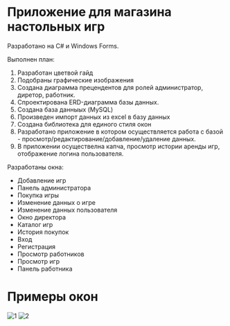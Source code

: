 # Приложение для магазина настольных игр

Разработано на С# и Windows Forms.

Выполнен план:
1. Разработан цветвой гайд
2. Подобраны графические изображения
3. Создана диаграмма прецендентов для ролей администратор, диретор, работник.
4. Спроектирована ERD-диаграмма базы данных.
5. Создана база данныых (MySQL)
6. Произведен импорт данных из excel в базу данных
7. Создана библиотека для единого стиля окон
8. Разработано приложение в котором осуществляется работа с базой - просмотр/редактирование/добавление/удаление данных.
9. В приложении осуществелна капча, просмотр истории аренды игр, отображение логина пользователя.

Разработаны окна:
- Добавление игр
- Панель администратора
- Покупка игры
- Изменение данных о игре
- Изменение данных пользователя
- Окно директора
- Каталог игр
- История покупок
- Вход
- Регистрация
- Просмотр работников
- Просмотр игр
- Панель работника
  
# Примеры окон
![1](https://github.com/TinaVor/Application-for-board-game-store/assets/98979211/9eeff15d-9045-4057-b8fe-3a2b36f697a2)
![2](https://github.com/TinaVor/Application-for-board-game-store/assets/98979211/eda5fd30-6b8b-42b5-96df-e5ce0eefa454)
